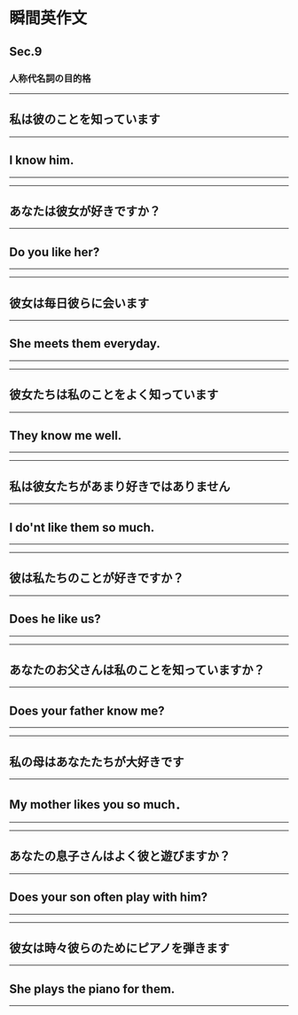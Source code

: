 # 瞬間英作文
## Sec.9
### 人称代名詞の目的格
***
<!-- 1 -->
## 私は彼のことを知っています
---
## I know him.
***
***
<!-- 2 -->
## あなたは彼女が好きですか？
---
## Do you like her?
***
***
<!-- 3 -->
## 彼女は毎日彼らに会います
---
## She meets them everyday.
***
***
<!-- 4 -->
## 彼女たちは私のことをよく知っています
---
## They know me well.
***
***
<!-- 5 -->
## 私は彼女たちがあまり好きではありません
---
## I do'nt like them so much.
***
***
<!-- 6 -->
## 彼は私たちのことが好きですか？
---
## Does he like us?
***
***
<!-- 7 -->
## あなたのお父さんは私のことを知っていますか？
---
## Does your father know me?
***
***
<!-- 8 -->
## 私の母はあなたたちが大好きです
---
## My mother likes you so much．
***
***
<!-- 9 -->
## あなたの息子さんはよく彼と遊びますか？
---
## Does your son often play with him?
***
***
<!-- 10 -->
## 彼女は時々彼らのためにピアノを弾きます
---
## She plays the piano for them.
***
